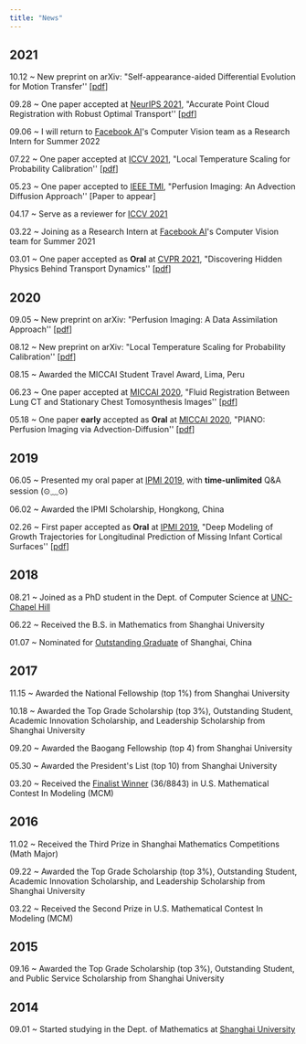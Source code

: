 ```yaml
---
title: "News"  
---
```

## 2021

10.12 ~ New preprint on arXiv: "Self-appearance-aided Differential Evolution for Motion Transfer'' [[pdf](https://arxiv.org/abs/2110.04658)]

09.28 ~ One paper accepted at [NeurIPS 2021](https://nips.cc/), "Accurate Point Cloud Registration with Robust Optimal Transport'' [[pdf](https://openreview.net/forum?id=TlE6Ar1sRsR)]

09.06 ~ I will return to [Facebook AI](https://ai.facebook.com)'s Computer Vision team as a Research Intern for Summer 2022

07.22 ~ One paper accepted at [ICCV 2021](http://iccv2021.thecvf.com/home), "Local Temperature Scaling for Probability Calibration'' [[pdf](https://arxiv.org/abs/2008.05105)]

05.23 ~ One paper accepted to [IEEE TMI](https://ieeexplore.ieee.org/xpl/RecentIssue.jsp?punumber=42), "Perfusion Imaging: An Advection Diffusion Approach'' [Paper to appear]

04.17 ~ Serve as a reviewer for [ICCV 2021](http://iccv2021.thecvf.com)

03.22 ~ Joining as a Research Intern at [Facebook AI](https://ai.facebook.com)'s Computer Vision team for Summer 2021

03.01 ~ One paper accepted as **Oral** at [CVPR 2021](http://cvpr2021.thecvf.com), "Discovering Hidden Physics Behind Transport Dynamics'' [[pdf](https://arxiv.org/abs/2011.12222)]

## 2020
09.05 ~ New preprint on arXiv: "Perfusion Imaging: A Data Assimilation Approach'' [[pdf](https://arxiv.org/abs/2009.02796)]

08.12 ~ New preprint on arXiv: "Local Temperature Scaling for Probability Calibration'' [[pdf](https://arxiv.org/abs/2008.05105)]

08.15 ~ Awarded the MICCAI Student Travel Award, Lima, Peru

06.23 ~ One paper accepted at [MICCAI 2020](https://www.miccai2020.org/en/), "Fluid Registration Between Lung CT and Stationary Chest Tomosynthesis Images'' [[pdf](https://link.springer.com/chapter/10.1007/978-3-030-59716-0_30)]

05.18 ~ One paper **early** accepted as **Oral** at [MICCAI 2020](https://www.miccai2020.org/en/), "PIANO: Perfusion Imaging via Advection-Diffusion'' [[pdf](https://link.springer.com/chapter/10.1007/978-3-030-59728-3_67)]

## 2019
06.05 ~ Presented my oral paper at [IPMI 2019](https://ipmi2019.cse.ust.hk/), with **time-unlimited** Q&A session (⊙﹏⊙)

06.02 ~ Awarded the IPMI Scholarship, Hongkong, China

02.26 ~ First paper accepted as **Oral** at [IPMI 2019](https://ipmi2019.cse.ust.hk/), "Deep Modeling of Growth Trajectories for Longitudinal Prediction of Missing Infant Cortical Surfaces'' [[pdf](https://link.springer.com/chapter/10.1007/978-3-030-20351-1_21)]


## 2018

08.21 ~ Joined as a PhD student in the Dept. of Computer Science at [UNC-Chapel Hill](https://www.unc.edu/)

06.22 ~ Received the B.S. in Mathematics from Shanghai University

01.07 ~ Nominated for [Outstanding Graduate](https://www.scicol.shu.edu.cn/__local/7/A5/39/4310660762B7B033C3C90B5D53C_09CF64F1_1BD5E.pdf) of Shanghai, China


## 2017
11.15 ~ Awarded the National Fellowship (top 1\%) from Shanghai University

10.18 ~ Awarded the Top Grade Scholarship (top 3\%), Outstanding Student, Academic Innovation Scholarship, and Leadership Scholarship from Shanghai University

09.20 ~ Awarded the Baogang Fellowship (top 4) from Shanghai University

05.30 ~ Awarded the President's List (top 10) from Shanghai University

03.20 ~ Received the [Finalist Winner](http://www.jwc.shu.edu.cn/info/1016/16121.htm) (36/8843) in U.S. Mathematical Contest In Modeling (MCM)


## 2016

11.02 ~ Received the Third Prize in Shanghai Mathematics Competitions (Math Major)

09.22 ~ Awarded the Top Grade Scholarship (top 3\%), Outstanding Student, Academic Innovation Scholarship, and Leadership Scholarship from Shanghai University

03.22 ~ Received the Second Prize in U.S. Mathematical Contest In Modeling (MCM)

## 2015

09.16 ~ Awarded the Top Grade Scholarship (top 3\%), Outstanding Student, and Public Service Scholarship from Shanghai University


## 2014

09.01 ~ Started studying in the Dept. of Mathematics at [Shanghai University](https://www.shu.edu.cn/)
